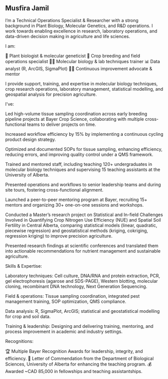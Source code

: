 ## Musfira Jamil

I’m a Technical Operations Specialist & Researcher with a strong background in Plant Biology, Molecular Genetics, and R&D operations. I work towards enabling excellence in research, laboratory operations, and data-driven decision making in agriculture and life sciences.

I am:

🧬 Plant biologist & molecular geneticist
🌱 Crop breeding and field operations specialist
👩‍🔬 Molecular biology & lab techniques trainer
📊 Data analyst (R, ArcGIS, SigmaPlot)
👩‍💻 Continuous improvement advocate & mentor

I provide support, training, and expertise in molecular biology techniques, crop research operations, laboratory management, statistical modelling, and geospatial analysis for precision agriculture.

I've:

Led high-volume tissue sampling coordination across early breeding pipeline projects at Bayer Crop Science, collaborating with multiple cross-functional teams to deliver projects on time.

Increased workflow efficiency by 15% by implementing a continuous cycling product design strategy.

Optimized and documented SOPs for tissue sampling, enhancing efficiency, reducing errors, and improving quality control under a QMS framework.

Trained and mentored staff, including teaching 120+ undergraduates in molecular biology techniques and supervising 15 teaching assistants at the University of Alberta.

Presented operations and workflows to senior leadership teams and during site tours, fostering cross-functional alignment.

Launched a peer-to-peer mentoring program at Bayer, recruiting 15+ mentors and organizing 30+ one-on-one sessions and workshops.

Conducted a Master’s research project on Statistical and In-field Challenges Involved in Quantifying Crop Nitrogen Use Efficiency (NUE) and Spatial Soil Fertility in Central Alberta, comparing statistical models (linear, quadratic, piecewise regression) and geostatistical methods (kriging, cokriging, regression kriging) to improve precision agriculture.

Presented research findings at scientific conferences and translated them into actionable recommendations for nutrient management and sustainable agriculture.

Skills & Expertise:

Laboratory techniques: Cell culture, DNA/RNA and protein extraction, PCR, gel electrophoresis (agarose and SDS-PAGE), Western blotting, molecular cloning, recombinant DNA technology, Next Generation Sequencing.

Field & operations: Tissue sampling coordination, integrated pest management training, SOP optimization, QMS compliance.

Data analysis: R, SigmaPlot, ArcGIS; statistical and geostatistical modelling for crop and soil data.

Training & leadership: Designing and delivering training, mentoring, and process improvement in academic and industry settings.

Recognitions:

🏆 Multiple Bayer Recognition Awards for leadership, integrity, and efficiency.
📜 Letter of Commendation from the Department of Biological Sciences, University of Alberta for enhancing the teaching program.
💰 Awarded ~CAD 85,000 in fellowships and teaching assistantships.

<!--
**Musfira992/Musfira992** is a ✨ _special_ ✨ repository because its `README.md` (this file) appears on your GitHub profile.

Here are some ideas to get you started:

- 🔭 I’m currently working on ...
- 🌱 I’m currently learning ...
- 👯 I’m looking to collaborate on ...
- 🤔 I’m looking for help with ...
- 💬 Ask me about ...
- 📫 How to reach me: ...
- 😄 Pronouns: ...
- ⚡ Fun fact: ...
-->
